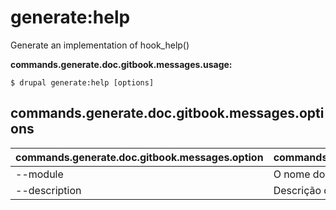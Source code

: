# generate:help
Generate an implementation of hook_help()

**commands.generate.doc.gitbook.messages.usage:**
```
$ drupal generate:help [options]
```

## commands.generate.doc.gitbook.messages.options
commands.generate.doc.gitbook.messages.option | commands.generate.doc.gitbook.messages.details
-------|-------------
--module | O nome do módulo.
--description | Descrição do módulo
